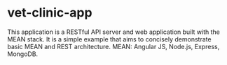 # vet-clinic-app
This application is a RESTful API server and web application built with the MEAN stack. It is a simple example that aims to concisely demonstrate basic MEAN and REST architecture. MEAN: Angular JS, Node.js, Express, MongoDB.

